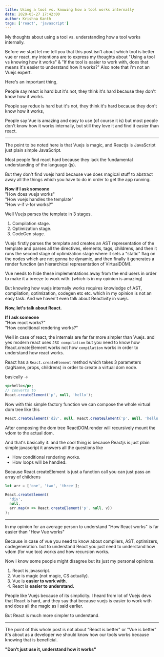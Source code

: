 ```yaml
---
title: Using a tool vs. knowing how a tool works internally
date: 2020-05-27 17:42:00
author: Krishna Kanth
tags: ['react', 'javascript']
---
```


My thoughts about using a tool vs. understanding how a tool works internally.

Before we start let me tell you that this post isn't about which tool is better
vue or react, my intentions are to express my thoughts about "Using a tool vs
knowing how it works" & "If the tool is easier to work with, does that means
it's easier to understand how it works?" Also note that i'm not an Vuejs expert.

Here's an important thing,

People say react is hard but it's not, they think it's hard because they don't
know how it works.

People say redux is hard but it's not, they think it's hard because they don't
know how it works,

People say Vue is amazing and easy to use (of course it is) but most people
don't know how it works internally, but still they love it and find it easier
than react.

---

The point to be noted here is that Vuejs is magic, and Reactjs is JavaScript
just plain simple JavaScript.

Most people find react hard because they lack the fundamental understanding of
the language (js).

But they don't find vuejs hard because vue does magical stuff to abstract away
all the things which you have to do in order to get the app running.

**Now if I ask someone**  
"How does vuejs works"  
"How vuejs handles the template"  
"How v-if v-for works?"

Well Vuejs parses the template in 3 stages.

1. Compilation stage.
2. Optimization stage.
3. CodeGen stage.

Vuejs firstly parses the template and creates an AST representation of the
template and parses all the directives, elements, tags, childrens, and then it
runs the second stage of optimization stage where it sets a "static" flag on the
nodes which are not gonna be dynamic, and then finally it generates a render
function (an hierarchical representation of VirtualDOM).

Vue needs to hide these implementations away from the end users in order to make
it a breeze to work with. (which is in my opinion is amazing)

But knowing how vuejs internally works requires knowledge of AST, compilation,
optimization, codegen etc etc. which in my opinion is not an easy task. And we
haven't even talk about Reactivity in vuejs.

**Now, let's talk about React.**

**If I ask someone**  
"How react works?"  
"How conditional rendering works?"

Well in case of react, the internals are far far more simpler than Vuejs. and
yes modern react uses `JSX compilation` but you need to know how
React.createElement works not how `compilation` works in order to understand how
react works.

React has a `React.createElement` method which takes 3 parameters (tagName,
props, childrens) in order to create a virtual dom node.

basically ->

```jsx
<p>hello</p>;
// converts to
React.createElement('p', null, 'hello');
```

Now with this simple factory function we can compose the whole virtual dom tree
like this

```jsx
React.createElement('div', null, React.createElement('p', null, 'hello'));
```

After composing the dom tree ReactDOM.render will recursively mount the vdom to
the actual dom.

And that's basically it. and the cool thing is because Reactjs is just plain
simple javascript it answers all the questions like

- How conditional rendering works.
- How loops will be handled.

Because React.createElement is just a function call you can just pass an array
of childrens

```jsx
let arr = ['one', 'two', 'three'];

React.createElement(
  'div',
  null,
  arr.map(v => React.createElement('p', null, v))
);
```

---

In my opinion for an average person to understand "How React works" is far
easier than "How Vue works"

Because in case of vue you need to know about compilers, AST, optimizers,
codegeneration. but to understand React you just need to understand how vdom
(for vue too) works and how recursion works.

Now i know some people might disagree but its just my personal opinions.

1. React is javascript.
2. Vue is magic (not magic, CS actually).
3. Vue is **easier to work with.**
4. React is **easier to understand.**

People like Vuejs because of its simplicity. I heard from lot of Vuejs devs that
React is hard, and they say that because vuejs is easier to work with and does
all the magic as i said earlier.

But React is much more simpler to understand.

---

The point of this whole post is not about "React is better" or "Vue is better"
it's about as a developer we should know how our tools works because knowing
that is beneficial.

**"Don't just use it, understand how it works"**
